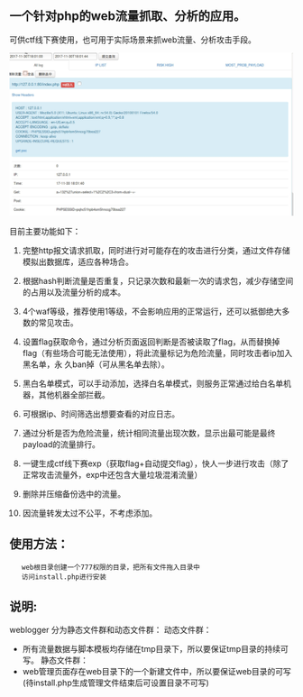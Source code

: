 ## 一个针对php的web流量抓取、分析的应用。

可供ctf线下赛使用，也可用于实际场景来抓web流量、分析攻击手段。


![](index.png)

目前主要功能如下：

1. 完整http报文请求抓取，同时进行对可能存在的攻击进行分类，通过文件存储模拟出数据库，适应各种场合。

2. 根据hash判断流量是否重复，只记录次数和最新一次的请求包，减少存储空间的占用以及流量分析的成本。

3. 4个waf等级，推荐使用1等级，不会影响应用的正常运行，还可以抵御绝大多数的常见攻击。

4. 设置flag获取命令，通过分析页面返回判断是否被读取了flag，从而替换掉flag（有些场合可能无法使用），将此流量标记为危险流量，同时攻击者ip加入黑名单，永
久ban掉（可从黑名单去除）。

5. 黑白名单模式，可以手动添加，选择白名单模式，则服务正常通过给白名单机器，其他机器全部拦截。

6. 可根据ip、时间筛选出想要查看的对应日志。

7. 通过分析是否为危险流量，统计相同流量出现次数，显示出最可能是最终payload的流量排行。

8. 一键生成ctf线下赛exp（获取flag+自动提交flag），快人一步进行攻击（除了正常攻击流量外，exp中还包含大量垃圾混淆流量）

9. 删除并压缩备份选中的流量。

9. 因流量转发太过不公平，不考虑添加。


## 使用方法：

```
   web根目录创建一个777权限的目录，把所有文件拖入目录中
   访问install.php进行安装

```



## 说明:

 weblogger 分为静态文件群和动态文件群：
动态文件群：
- 所有流量数据与脚本模板均存储在tmp目录下，所以要保证tmp目录的持续可写。 
静态文件群：
- web管理页面存在web目录下的一个新建文件中，所以要保证web目录的可写(待install.php生成管理文件结束后可设置目录不可写)
